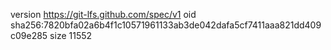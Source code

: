 version https://git-lfs.github.com/spec/v1
oid sha256:7820bfa02a6b4f1c10571961133ab3de042dafa5cf7411aaa821dd409c09e285
size 11552
